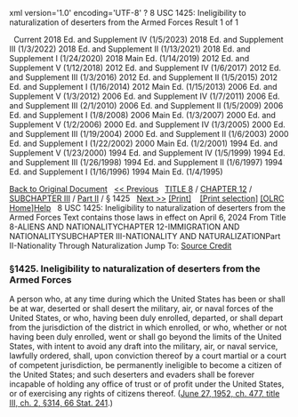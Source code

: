 xml version='1.0' encoding='UTF-8' ?
8 USC 1425: Ineligibility to naturalization of deserters from the Armed Forces
 Result 1 of 1
 
  
  Current
2018 Ed. and Supplement IV (1/5/2023)
2018 Ed. and Supplement III (1/3/2022)
2018 Ed. and Supplement II (1/13/2021)
2018 Ed. and Supplement I (1/24/2020)
2018 Main Ed. (1/14/2019)
2012 Ed. and Supplement V (1/12/2018)
2012 Ed. and Supplement IV (1/6/2017)
2012 Ed. and Supplement III (1/3/2016)
2012 Ed. and Supplement II (1/5/2015)
2012 Ed. and Supplement I (1/16/2014)
2012 Main Ed. (1/15/2013)
2006 Ed. and Supplement V (1/3/2012)
2006 Ed. and Supplement IV (1/7/2011)
2006 Ed. and Supplement III (2/1/2010)
2006 Ed. and Supplement II (1/5/2009)
2006 Ed. and Supplement I (1/8/2008)
2006 Main Ed. (1/3/2007)
2000 Ed. and Supplement V (1/2/2006)
2000 Ed. and Supplement IV (1/3/2005)
2000 Ed. and Supplement III (1/19/2004)
2000 Ed. and Supplement II (1/6/2003)
2000 Ed. and Supplement I (1/22/2002)
2000 Main Ed. (1/2/2001)
1994 Ed. and Supplement V (1/23/2000)
1994 Ed. and Supplement IV (1/5/1999)
1994 Ed. and Supplement III (1/26/1998)
1994 Ed. and Supplement II (1/6/1997)
1994 Ed. and Supplement I (1/16/1996)
1994 Main Ed. (1/4/1995)
  
 
  
[Back to Original Document](/view.xhtml;jsessionid=85C399D7623948B7F08219112B8390F8)
 
[<< Previous](#)
  
 [TITLE 8](/view.xhtml;jsessionid=85C399D7623948B7F08219112B8390F8?req=granuleid%3AUSC-prelim-title8&saved=%7CZ3JhbnVsZWlkOlVTQy1wcmVsaW0tdGl0bGU4LXNlY3Rpb24xNDI1%7C%7C%7C0%7Cfalse%7Cprelim&edition=prelim) / [CHAPTER 12](/view.xhtml;jsessionid=85C399D7623948B7F08219112B8390F8?req=granuleid%3AUSC-prelim-title8-chapter12&saved=%7CZ3JhbnVsZWlkOlVTQy1wcmVsaW0tdGl0bGU4LXNlY3Rpb24xNDI1%7C%7C%7C0%7Cfalse%7Cprelim&edition=prelim) / [SUBCHAPTER III](/view.xhtml;jsessionid=85C399D7623948B7F08219112B8390F8?req=granuleid%3AUSC-prelim-title8-chapter12-subchapter3&saved=%7CZ3JhbnVsZWlkOlVTQy1wcmVsaW0tdGl0bGU4LXNlY3Rpb24xNDI1%7C%7C%7C0%7Cfalse%7Cprelim&edition=prelim) / [Part II](/view.xhtml;jsessionid=85C399D7623948B7F08219112B8390F8?req=granuleid%3AUSC-prelim-title8-chapter12-subchapter3-part2&saved=%7CZ3JhbnVsZWlkOlVTQy1wcmVsaW0tdGl0bGU4LXNlY3Rpb24xNDI1%7C%7C%7C0%7Cfalse%7Cprelim&edition=prelim) / § 1425
  
 [Next >>](#)
[[Print]](#)
   
 [[Print selection]](#)
[[OLRC Home]](/browse.xhtml;jsessionid=85C399D7623948B7F08219112B8390F8)[Help](/navHelp.xhtml;jsessionid=85C399D7623948B7F08219112B8390F8)
 
8 USC 1425: Ineligibility to naturalization of deserters from the Armed Forces
Text contains those laws in effect on April 6, 2024
From Title 8-ALIENS AND NATIONALITYCHAPTER 12-IMMIGRATION AND NATIONALITYSUBCHAPTER III-NATIONALITY AND NATURALIZATIONPart II-Nationality Through Naturalization
Jump To: [Source Credit](#sourcecredit)
### §1425. Ineligibility to naturalization of deserters from the Armed Forces
A person who, at any time during which the United States has been or shall be at war, deserted or shall desert the military, air, or naval forces of the United States, or who, having been duly enrolled, departed, or shall depart from the jurisdiction of the district in which enrolled, or who, whether or not having been duly enrolled, went or shall go beyond the limits of the United States, with intent to avoid any draft into the military, air, or naval service, lawfully ordered, shall, upon conviction thereof by a court martial or a court of competent jurisdiction, be permanently ineligible to become a citizen of the United States; and such deserters and evaders shall be forever incapable of holding any office of trust or of profit under the United States, or of exercising any rights of citizens thereof.
([June 27, 1952, ch. 477, title III, ch. 2, §314, 66 Stat. 241](/statviewer.htm?volume=66&page=241).)
